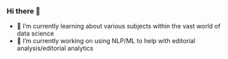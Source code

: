 ### Hi there 👋

- 🌱 I’m currently learning about various subjects within the vast world of data science
- 🔭 I’m currently working on using NLP/ML to help with editorial analysis/editorial analytics

<!--
**tomfbush/tomfbush** is a ✨ _special_ ✨ repository because its `README.md` (this file) appears on your GitHub profile.

Here are some ideas to get you started:

- 🔭 I’m currently working on ...
- 🌱 I’m currently learning ...
- 👯 I’m looking to collaborate on ...
- 🤔 I’m looking for help with ...
- 💬 Ask me about ...
- 📫 How to reach me: ...
- 😄 Pronouns: ...
- ⚡ Fun fact: ...
-->
